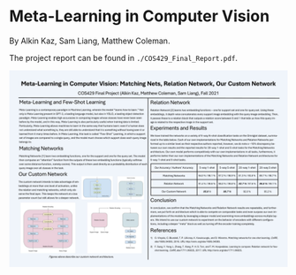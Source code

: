 # Meta-Learning in Computer Vision

By Alkin Kaz, Sam Liang, Matthew Coleman.

The project report can be found in `./COS429_Final_Report.pdf`.

![Project Poster](poster.jpg)
